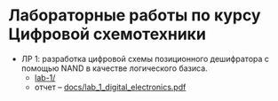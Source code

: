 # Лабораторные работы по курсу Цифровой схемотехники


- ЛР 1: разработка цифровой схемы позиционного дешифратора с помощью NAND в
  качестве логического базиса.
    - [lab-1/](./lab-1/)
    - отчет – [docs/lab_1_digital_electronics.pdf](./docs/lab_1_digital_electronics.pdf)
